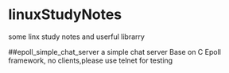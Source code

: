 # linuxStudyNotes
some linx study notes and userful librarry

##epoll_simple_chat_server
a simple chat server Base on C Epoll framework, no clients,please use telnet for testing

